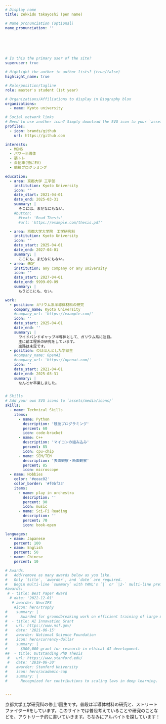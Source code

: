 ```yaml
---
# Display name
title: zekkido takayoshi (pen name)

# Name pronunciation (optional)
name_pronunciation: ''






# Is this the primary user of the site?
superuser: true

# Highlight the author in author lists? (true/false)
highlight_name: true

# Role/position/tagline
role: master's student (1st year)

# Organizations/Affiliations to display in Biography blox
organizations:
  - name: Kyoto university

# Social network links
# Need to use another icon? Simply download the SVG icon to your `assets/media/icons/` folder.
profiles:
  - icon: brands/github
    url: https://github.com

interests:
  - MEMS
  - パワー半導体
  - 筋トレ
  - 自動車(特にEV)
  - 競技プログラミング

education:
  - area: 京都大学 工学部
    institution: Kyoto University
    icon: ""
    date_start: 2021-04-01
    date_end: 2025-03-31
    summary: |
      そこには、まだなにもない。
    #button:
      #text: 'Read Thesis'
      #url: 'https://example.com/thesis.pdf'

  - area: 京都大学大学院　工学研究科
    institution: Kyoto University
    icon: ""
    date_start: 2025-04-01
    date_end: 2027-04-01
    summary: |
      ここにも、まだなにもない。
  - area: 未定
    institution: any company or any university
    icon: ""
    date_start: 2027-04-01
    date_end: 9999-09-09
    summary: |
      もうどこにも、ない。

work:
  - position: ガリウム系半導体材料の研究
    company_name: Kyoto University
    #company_url: 'https://example.com/'
    icon: ''
    date_start: 2025-04-01
    date_end: ''
    summary: |
      ワイドバンドギャップ半導体として、ガリウム系に注目。
      主に前工程系の研究をしています。
      進路は未定です。
  - position: のほほんとした学部生
    #company_name: OpenAI
    #company_url: 'https://openai.com/'
    icon: ''
    date_start: 2021-04-01
    date_end: 2025-03-31
    summary: |
      なんとか卒業しました。


# Skills
# Add your own SVG icons to `assets/media/icons/`
skills:
  - name: Technical Skills
    items:
      - name: Python
        description: '競技プログラミング'
        percent: 60
        icon: code-bracket
      - name: C++
        description: 'マイコンの組み込み'
        percent: 85
        icon: cpu-chip
      - name: SEM/TEM
        description: '表面観察・断面観察'
        percent: 85
        icon: microscope
  - name: Hobbies
    color: '#eeac02'
    color_border: '#f0bf23'
    items:
      - name: play in orchestra
        description: ''
        percent: 90
        icon: music
      - name: Sci-Fi Reading
        description: ''
        percent: 70
        icon: book-open

languages:
  - name: Japanese
    percent: 100
  - name: English
    percent: 50
  - name: Chinese
    percent: 10

# Awards.
#   Add/remove as many awards below as you like.
#   Only `title`, `awarder`, and `date` are required.
#   Begin multi-line `summary` with YAML's `|` or `|2-` multi-line prefix and indent 2 spaces below.
#awards:
 # - title: Best Paper Award
  # date: '2022-12-01'
   # awarder: NeurIPS
    #icon: hero/trophy
#    summary: |
#      Awarded for groundbreaking work on efficient training of large models.
#  - title: AI Innovation Grant
#    url: https://www.nsf.gov/
#    date: '2021-06-15'
#    awarder: National Science Foundation
#    icon: hero/currency-dollar
#    summary: |
#      $500,000 grant for research in ethical AI development.
##  - title: Outstanding PhD Thesis
 #   url: https://www.stanford.edu/
 #   date: '2019-06-30'
#    awarder: Stanford University
#    icon: hero/academic-cap
#    summary: |
#      Recognized for contributions to scaling laws in deep learning.


---
```


京都大学工学研究科の修士1回生です。普段は半導体材料の研究と、ストリートファイター6をしています。このサイトでは普段考えていることや研究のことなどを、アウトリーチ的に書いていきます。ちなみにアルバイトを探しています！
